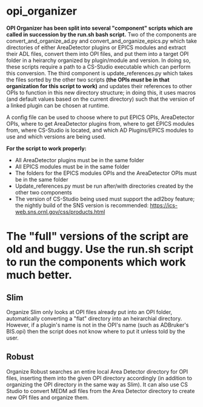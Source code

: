 # opi_organizer #

**OPI Organizer has been split into several "component" scripts which are called in succession by the run.sh bash script.** Two of the components are convert_and_organize_ad.py and convert_and_organize_epics.py which take directories of either AreaDetector plugins or EPICS modules and extract their ADL files, convert them into OPI files, and put them into a target OPI folder in a heirarchy organized by plugin/module and version. In doing so, these scripts require a path to a CS-Studio executable which can perform this conversion. The third component is update_references.py which takes the files sorted by the other two scripts **(the OPIs *must* be in that organization for this script to work)** and updates their references to other OPIs to function in this new directory structure; in doing this, it uses macros (and default values based on the current directory) such that the version of a linked plugin can be chosen at runtime.

A config file can be used to choose where to put EPICS OPIs, AreaDetector OPIs, where to get AreaDetector plugins from, where to get EPICS modules from, where CS-Studio is located, and which AD Plugins/EPICS modules to use and which versions are being used.

**For the script to work properly:**
* All AreaDetector plugins must be in the same folder
* All EPICS modules must be in the same folder
* The folders for the EPICS modules OPIs and the AreaDetector OPIs must be in the same folder
* Update_references.py must be run after/with directories created by the other two components
* The version of CS-Studio being used must support the adl2boy feature; the nightly build of the SNS version is recommended: https://ics-web.sns.ornl.gov/css/products.html

# The "full" versions of the script are old and buggy. Use the run.sh script to run the components which work much better. #
## Slim ##
Organize Slim only looks at OPI files already put into an OPI folder, automatically converting a "flat" directory into an heirarchial directory. However, if a plugin's name is not in the OPI's name (such as ADBruker's BIS.opi) then the script does not know where to put it unless told by the user.

## Robust ##
Organize Robust searches an entire local Area Detector directory for OPI files, inserting them into the given OPI directory accordingly (in addition to organizing the OPI directory in the same way as Slim). It can also use CS Studio to convert MEDM adl files from the Area Detector directory to create new OPI files and organize them.
